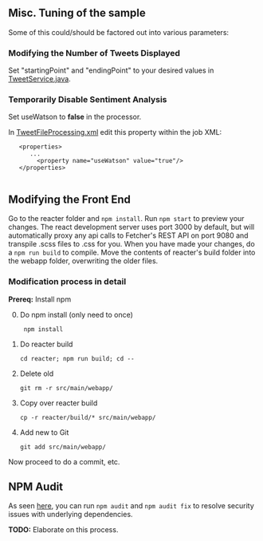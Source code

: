## Misc. Tuning of the sample

Some of this could/should be factored out into various parameters:

### Modifying the Number of Tweets Displayed

Set "startingPoint" and "endingPoint" to your desired values in [TweetService.java](../src/main/java/application/fetcher/TweetService.java).

### Temporarily Disable Sentiment Analysis

Set useWatson to **false** in the processor.

In [TweetFileProcessing.xml](../src/main/resources/META-INF/batch-jobs/TweetFileProcessing.xml) edit this property within the job XML:

```
   <properties>
      ...
        <property name="useWatson" value="true"/>
   </properties>
   
```


## Modifying the Front End

Go to the reacter folder and ```npm install```. Run ```npm start``` to preview your changes.  The react development server uses port 3000 by default, but will automatically proxy any api calls to Fetcher's REST API on port 9080 and transpile .scss files to .css for you. When you have made your changes, do a ```npm run build``` to compile. Move the contents of reacter's build folder into the webapp folder, overwriting the older files.  

### Modification process in detail 

**Prereq:**  Install npm

0. Do npm install (only need to once)

     ` npm install`

1. Do reacter build

     `cd reacter; npm run build; cd --`

2. Delete old 

     `git rm -r src/main/webapp/`

3. Copy over reacter build

    `cp -r reacter/build/* src/main/webapp/ `

4. Add new to Git

    `git add src/main/webapp/`

Now proceed to do a commit, etc.

## NPM Audit

As seen [here](https://docs.npmjs.com/getting-started/running-a-security-audit#running-a-security-audit-with-npm-audit), you can run `npm audit` and `npm audit fix` to resolve security issues with underlying dependencies.

**TODO:**  Elaborate on this process.
